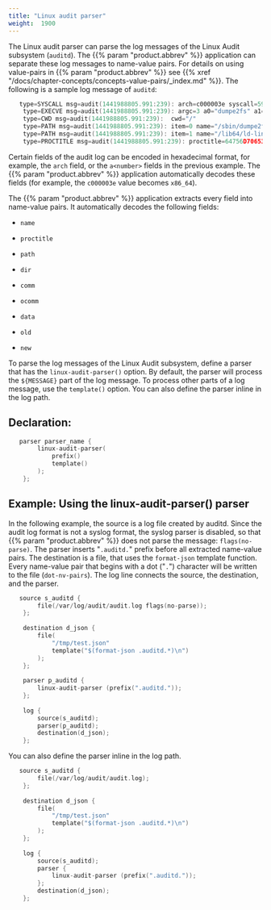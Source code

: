 ```yaml
---
title: "Linux audit parser"
weight:  1900
---
```

<!-- DISCLAIMER: This file is based on the syslog-ng Open Source Edition documentation https://github.com/balabit/syslog-ng-ose-guides/commit/2f4a52ee61d1ea9ad27cb4f3168b95408fddfdf2 and is used under the terms of The syslog-ng Open Source Edition Documentation License. The file has been modified by Axoflow. -->

The Linux audit parser can parse the log messages of the Linux Audit subsystem (`auditd`). The {{% param "product.abbrev" %}} application can separate these log messages to name-value pairs. For details on using value-pairs in {{% param "product.abbrev" %}} see {{% xref "/docs/chapter-concepts/concepts-value-pairs/_index.md" %}}. The following is a sample log message of `auditd`:

```c
   type=SYSCALL msg=audit(1441988805.991:239): arch=c000003e syscall=59 success=yes exit=0 a0=7fe49a6d0e98 a1=7fe49a6d0e40 a2=7fe49a6d0e80 a3=2 items=2 ppid=3652 pid=3660 auid=1000 uid=0 gid=0 euid=0 suid=0 fsuid=0 egid=0 sgid=0 fsgid=0 tty=(none) ses=5 comm="dumpe2fs" exe="/sbin/dumpe2fs" key=(null)
    type=EXECVE msg=audit(1441988805.991:239): argc=3 a0="dumpe2fs" a1="-h" a2="/dev/sda1"
    type=CWD msg=audit(1441988805.991:239):  cwd="/"
    type=PATH msg=audit(1441988805.991:239): item=0 name="/sbin/dumpe2fs" inode=137078 dev=08:01 mode=0100755 ouid=0 ogid=0 rdev=00:00 nametype=NORMAL
    type=PATH msg=audit(1441988805.991:239): item=1 name="/lib64/ld-linux-x86-64.so.2" inode=5243184 dev=08:01 mode=0100755 ouid=0 ogid=0 rdev=00:00 nametype=NORMAL
    type=PROCTITLE msg=audit(1441988805.991:239): proctitle=64756D7065326673002D68002F6465762F73646131
```

Certain fields of the audit log can be encoded in hexadecimal format, for example, the `arch` field, or the `a<number>` fields in the previous example. The {{% param "product.abbrev" %}} application automatically decodes these fields (for example, the `c000003e` value becomes `x86_64`).

The {{% param "product.abbrev" %}} application extracts every field into name-value pairs. It automatically decodes the following fields:

  - `name`

  - `proctitle`

  - `path`

  - `dir`

  - `comm`

  - `ocomm`

  - `data`

  - `old`

  - `new`

To parse the log messages of the Linux Audit subsystem, define a parser that has the `linux-audit-parser()` option. By default, the parser will process the `${MESSAGE}` part of the log message. To process other parts of a log message, use the `template()` option. You can also define the parser inline in the log path.


## Declaration:

```c
   parser parser_name {
        linux-audit-parser(
            prefix()
            template()
        );
    };
```



## Example: Using the linux-audit-parser() parser

In the following example, the source is a log file created by auditd. Since the audit log format is not a syslog format, the syslog parser is disabled, so that {{% param "product.abbrev" %}} does not parse the message: `flags(no-parse)`. The parser inserts "`.auditd.`" prefix before all extracted name-value pairs. The destination is a file, that uses the `format-json` template function. Every name-value pair that begins with a dot ("`.`") character will be written to the file (`dot-nv-pairs`). The log line connects the source, the destination, and the parser.

```c
   source s_auditd {
        file(/var/log/audit/audit.log flags(no-parse));
    };
    
    destination d_json {
        file(
            "/tmp/test.json"
            template("$(format-json .auditd.*)\n")
        );
    };
    
    parser p_auditd {
        linux-audit-parser (prefix(".auditd."));
    };
    
    log {
        source(s_auditd);
        parser(p_auditd);
        destination(d_json);
    };
```

You can also define the parser inline in the log path.

```c
   source s_auditd {
        file(/var/log/audit/audit.log);
    };
    
    destination d_json {
        file(
            "/tmp/test.json"
            template("$(format-json .auditd.*)\n")
        );
    };
    
    log {
        source(s_auditd);
        parser {
            linux-audit-parser (prefix(".auditd."));
        };
        destination(d_json);
    };
```

